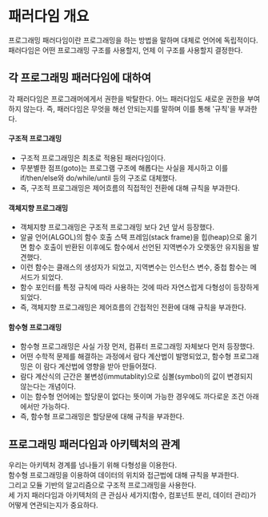 # 패러다임 개요
프로그래밍 패러다임이란 프로그래밍을 하는 방법을 말하며 대체로 언어에 독립적이다.
패러다임은 어떤 프로그래밍 구조를 사용할지, 언제 이 구조를 사용할지 결정한다.

## 각 프로그래밍 패러다임에 대하여
각 패러다임은 프로그래머에게서 권한을 박탈한다. 어느 패러다임도 새로운 권한을 부여하지 않는다. 
즉, 패러다임은 무엇을 해선 안되는지를 말하며 이를 통해 '규칙'을 부과한다.

#### 구조적 프로그래밍
* 구조적 프로그래밍은 최초로 적용된 패러다임이다. 
* 무분별한 점프(goto)는 프로그램 구조에 해롭다는 사실을 제시하고 이를 if/then/else와 do/while/until 등의 구조로 대체했다.
* 즉, 구조적 프로그래밍은 제어흐름의 직접적인 전환에 대해 규칙을 부과한다.
#### 객체지향 프로그래밍
* 객체지향 프로그래밍은 구조적 프로그래밍 보다 2년 앞서 등장했다. 
* 알골 언어(ALGOL)의 함수 호출 스택 프레임(stack frame)을 힙(heap)으로 옮기면 함수 호출이 반환된 이후에도 함수에서 선언된 지역변수가 오랫동안 유지됨을 발견했다. 
* 이런 함수는 클래스의 생성자가 되었고, 지역변수는 인스턴스 변수, 중첩 함수는 메서드가 되었다. 
* 함수 포인터를 특정 규칙에 따라 사용하는 것에 따라 자연스럽게 다형성이 등장하게 되었다.
* 즉, 객체지향 프로그래밍은 제어흐름의 간접적인 전환에 대해 규칙을 부과한다.
#### 함수형 프로그래밍
* 함수형 프로그래밍은 사실 가장 먼저, 컴퓨터 프로그래밍 자체보다 먼저 등장했다. 
* 어떤 수학적 문제를 해결하는 과정에서 람다 계산법이 발명되었고, 함수형 프로그래밍은 이 람다 계산법에 영향을 받아 만들어졌다. 
* 람다 계산식의 근간은 불변성(immutablity)으로 심볼(symbol)의 값이 변경되지 않는다는 개념이다. 
* 이는 함수형 언어에는 할당문이 없다는 뜻이며 가능한 경우에도 까다로운 조건 아래에서만 가능하다.
* 즉, 함수형 프로그래밍은 할당문에 대해 규칙을 부과한다.

## 프로그래밍 패러다임과 아키텍처의 관계
우리는 아키텍처 경계를 넘나들기 위해 다형성을 이용한다.   
함수형 프로그래밍을 이용하여 데이터의 위치와 접근법에 대해 규칙을 부과한다.   
그리고 모듈 기반의 알고리즘으로 구조적 프로그래밍을 사용한다.   
세 가지 패러다임과 아키텍처의 큰 관심사 세가지(함수, 컴포넌트 분리, 데이터 관리)가 어떻게 연관되는지가 중요하다.
